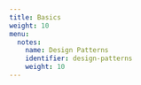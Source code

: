 ```yaml
---
title: Basics
weight: 10
menu:
  notes:
    name: Design Patterns
    identifier: design-patterns
    weight: 10
---
```

